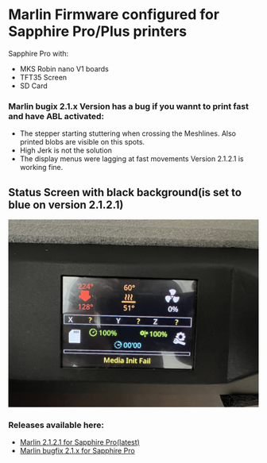 # Marlin Firmware configured for Sapphire Pro/Plus printers
Sapphire Pro with:
- MKS Robin nano V1 boards
- TFT35 Screen
- SD Card

### Marlin bugix 2.1.x Version has a bug if you wannt to print fast and have ABL activated:
- The stepper starting stuttering when crossing the Meshlines. Also printed blobs are visible on this spots.
- High Jerk is not the solution
- The display menus were lagging at fast movements
Version 2.1.2.1 is working fine.

## Status Screen with black background(is set to blue on version 2.1.2.1)

![alt text](https://github.com/Discharge87/Marlin_for_Sapphire/blob/main/Sapphire_status_display.jpg)


### Releases available here:
- [Marlin 2.1.2.1 for Sapphire Pro(latest)](https://github.com/Discharge87/Marlin_for_Sapphire/releases/tag/Version_Sapphire_2.1.2.1)
- [Marlin bugfix 2.1.x for Sapphire Pro](https://github.com/Discharge87/Marlin_for_Sapphire/releases/tag/Version_Sapphire_bugfix_2.1.x)
